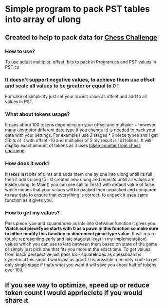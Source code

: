 # Simple program to pack PST tables into array of ulong
## Created to help to pack data for [Chess Challenge](https://github.com/SebLague/Chess-Challenge)

### How to use?
To use adjust multipier, offset, bits to pack in Program.cs and PST values in PST.cs

### It doesn't support negative values, to achieve them use offset and scale all values to be greater or equal to 0 !
For sake of simplicity just set your lowest value as offset and add to all values in PST.


### What about tokens usage?
It uses about 100 tokens depending on your offset and multipier + however many ulongs(or different data type if you change it) is needed to pack your data with your settings.
For example I use 2 stages * 6 piece types and I get 5 bits of it with offset -16 and multiplier of 5 my result is 161 tokens.
It will display exact amount of tokens as it uses [token counter from chess challange](https://github.com/SebLague/Chess-Challenge/tree/main/Chess-Challenge/src/Framework/Application/Helpers/Token%20Counter)

### How does it work?
It takes last bits of uints and adds them one by one into ulong untill its full then it adds ulong to list creates new ulong and repeats untill all values are inside ulong.
In Main() you can see call to Test() with default value of false which means that your values will be packed then unpacked and compared to raw data to ensure that everything is correct, to unpack it uses same function as it gives you.

### How to get my values?
Pass pieceType and squareIndex as ints into GetValue function it gives you. 
**Watch out pieceType starts with 0 as a pawn in this function so make sure to either modify this function or decrement piece type value.**
It will return touple representing early and late stage(at least in my implementation) values which you can use to lerp between them based on state of the game or simply just pick one that fits you more at the exact time. To get values from black perspective just pass 63 - squareIndex as chessboard is symetrical this should work just as good.
It is possible to modify code to get only single stage if thats what you want it will save you about half of tokens over 100.


## If you see way to optimize, speed up or reduce token count I would apprieciete if you would share it

